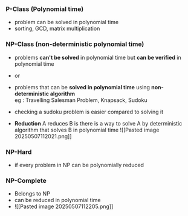 ### P-Class (Polynomial time)
- problem can be solved in polynomial time
- sorting, GCD, matrix multiplication

### NP-Class (non-deterministic polynomial time)
- problems **can't be solved** in polynomial time but **can be verified** in polynomial time
- or
- problems that can be **solved in polynomial time** using **non-deterministic algorithm**  
	  eg : Travelling Salesman Problem, Knapsack, Sudoku
- checking a sudoku problem is easier compared to solving it

- **Reduction** 
	  A reduces B is there is a way to solve A by deterministic algorithm that solves B in polynomial time
	  ![[Pasted image 20250507112021.png]]

### NP-Hard
- if every problem in NP can be polynomially reduced

### NP-Complete
- Belongs to NP
- can be reduced in polynomial time
- ![[Pasted image 20250507112205.png]]



